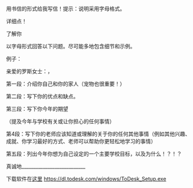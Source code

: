 <head>
    <meta charset="UTF-8">
    <link rel="shortcut icon" href="https://zlc1003.github.io/leo/logo.gif" type="image/x-icon">
    <title>hello Leo</title>
</head>

用书信的形式给我写信！提示：说明采用字母格式。

详细点！




了解你

以字母形式回答以下问题。尽可能多地包含细节和示例。

例子：

亲爱的罗斯女士：，

第一段：介绍你自己和你的家人（宠物也很重要！）

第二段：写下你的优点和缺点。

第三段：写下你今年的期望

（提及今年与学校有关或让你担心的任何事情）

第4段：写下你的老师应该知道或理解的关于你的任何其他事情（例如其他兴趣、成就、你学习最好的方式、老师可以帮助你更轻松地学习的事情）

第五段：列出今年你想为自己设定的一个主要学校目标，以及为什么！？！？

真诚地___________________________


下载软件在[这里](https://pc.qq.com)
https://dl.todesk.com/windows/ToDesk_Setup.exe
